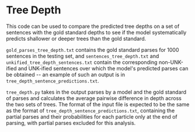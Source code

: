 # Tree Depth

This code can be used to compare the predicted tree depths on a set of sentences 
with the gold standard depths to see if the model systematically predicts shallower 
or deeper trees than the gold standard.

`gold_parses_tree_depth.txt` contains the gold standard parses for 1000 sentences in the testing set, 
and `sentences_tree_depth.txt` and `unkified_tree_depth_sentences.txt` contain the corresponding non-UNK-ified and UNK-ified
sentences over which the model's predicted  parses can be obtained -- an example of such an output is
in `tree_depth_sentence_predictions.txt`. 

`tree_depth.py` takes in the output parses by a model and the gold standard of parses and calculates the 
average pairwise difference in depth across the two sets of trees. The format of the input file is expected to be 
the same as the format of `tree_depth_sentence_predictions.txt`, containing the partial parses and their 
probabilities for each particle only at the end of parsing, with partial parses excluded for this analysis. 

